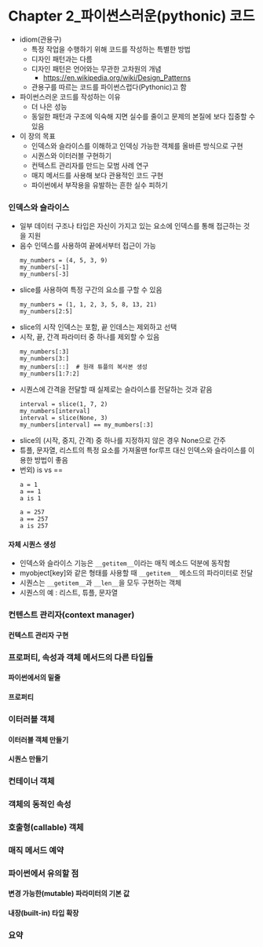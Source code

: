 # Chapter 2_파이썬스러운(pythonic) 코드
- idiom(관용구)
    - 특정 작업을 수행하기 위해 코드를 작성하는 특별한 방법
    - 디자인 패턴과는 다름
    - 디자인 패턴은 언어와는 무관한 고차원의 개념
        - https://en.wikipedia.org/wiki/Design_Patterns
    - 관용구를 따르는 코드를 파이썬스럽다(Pythonic)고 함
- 파이썬스러운 코드를 작성하는 이유
    - 더 나은 성능
    - 동일한 패턴과 구조에 익숙해 지면 실수를 줄이고 문제의 본질에 보다 집중할 수 있음
- 이 장의 목표
    - 인덱스와 슬라이스를 이해하고 인덱싱 가능한 객체를 올바른 방식으로 구현
    - 시퀀스와 이터러블 구현하기
    - 컨텍스트 관리자를 만드는 모범 사례 연구
    - 매지 메서드를 사용해 보다 관용적인 코드 구현
    - 파이썬에서 부작용을 유발하는 흔한 실수 피하기
    
### 인덱스와 슬라이스
- 일부 데이터 구조나 타입은 자신이 가지고 있는 요소에 인덱스를 통해 접근하는 것을 지원
- 음수 인덱스를 사용하여 끝에서부터 접근이 가능
    ``` 
    my_numbers = (4, 5, 3, 9)
    my_numbers[-1]
    my_numbers[-3]
  
    ```
- slice를 사용하여 특정 구간의 요소를 구할 수 있음
    ``` 
    my_numbers = (1, 1, 2, 3, 5, 8, 13, 21)
    my_numbers[2:5]
    ```
- slice의 시작 인덱스는 포함, 끝 인데스는 제외하고 선택
- 시작, 끝, 간격 파라미터 중 하나를 제외할 수 있음
    ```
    my_numbers[:3]
    my_numbers[3:]
    my_numbers[::]  # 원래 튜플의 복사본 생성
    my_numbers[1:7:2]
    ```
- 시퀀스에 간격을 전달할 때 실제로는 슬라이스를 전달하는 것과 같음
    ``` 
    interval = slice(1, 7, 2)
    my_numbers[interval]
    interval = slice(None, 3)
    my_numbers[interval] == my_mumbers[:3]
    ```
- slice의 (시작, 중지, 간격) 중 하나를 지정하지 않은 경우 None으로 간주
- 튜플, 문자열, 리스트의 특정 요소를 가져올땐 for루프 대신 인덱스와 슬라이스를 이용한 방법이 좋음
- 번외) is vs ==
    ``` 
    a = 1
    a == 1
    a is 1
  
    a = 257
    a == 257
    a is 257
    ``` 
#### 자체 시퀀스 생성
- 인덱스와 슬라이스 기능은 ```__getitem__```이라는 매직 메소드 덕분에 동작함
- myobject[key]와 같은 형태를 사용할 때 ```__getitem__``` 메소드의 파라미터로 전달
- 시퀀스는 ```__getitem__```과 ```__len__```을 모두 구현하는 객체
- 시퀀스의 예 : 리스트, 튜플, 문자열

### 컨텐스트 관리자(context manager)
#### 컨텍스트 관리자 구현

### 프로퍼티, 속성과 객체 메서드의 다른 타입들
#### 파이썬에서의 밑줄
#### 프로퍼티

### 이터러블 객체
#### 이터러블 객체 만들기
#### 시퀀스 만들기

### 컨테이너 객체

### 객체의 동적인 속성

### 호출형(callable) 객체

### 매직 메서드 예약

### 파이썬에서 유의할 점
#### 변경 가능한(mutable) 파라미터의 기본 값
#### 내장(built-in) 타입 확장

### 요약